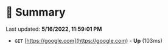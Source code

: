 # 📖 Summary
Last updated: **5/16/2022, 11:59:01 PM**

- `GET` [https://google.com](https://google.com) - **Up** (103ms)
